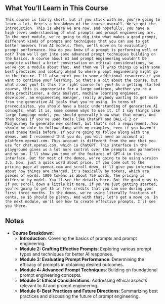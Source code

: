 ## What You’ll Learn in This Course
```
This course is fairly short, but if you stick with me, you're going to learn a lot. Here's a breakdown of the course overall. We've got the introduction. This is where we are now, and hopefully, you have a high‑level understanding of what prompts and prompt engineering are. In the next module, we're going to dig into what makes a good prompt, different kinds of prompts and techniques that you can use to get better answers from AI models. Then, we'll move on to evaluating prompt performance. How do you know if a prompt is performing well or not? Then we'll get into some advanced prompt techniques building on the basics. A course about AI and prompt engineering wouldn't be complete without a brief conversation on ethical considerations, so we've got a module about that. And then we'll wrap things up with some best practices and looking ahead to where prompt engineering might go in the future. I'll also point you to some additional resources if you want to continue your learning. So that's a bit about the course, but what about you? Is this the right course for you? As a getting started course, this is appropriate for a large audience, whether you're a data practitioner, a data analyst, machine learning engineer, developer, an engineering manager, really anybody wanting to get more from the generative AI tools that you're using. In terms of prerequisites, you should have a basic understanding of generative AI concepts, what it is, some common ways to use it. If I say things like large language model, you should generally know what that means. And then bonus if you've used tools like ChatGPT and DALL‑E 2 or Midjourney to generate new content, but that's not a requirement. You should be able to follow along with my examples, even if you haven't used these tools before. If you're going to follow along with the demos, and I recommend that you do, you will need an account at platform.openai.com. This account is different from the one that you use for chat.openai.com, which is ChatGPT. This interface in the playground gives us a lot more control over the prompts and parameters and so on. I'll show you some of the features of GPT‑4 in this interface. But for most of the demos, we're going to be using version 3.5. Now, just a quick word about price. If you come out to the pricing page at openai.com and scroll down, it'll give you information about how things are charged, it's basically by tokens, which are pieces of words. 1000 tokens is about 750 words. The pricing is different by model. You'll see the details here. But the good news is if you scroll down a little bit more, if you're just getting started, you're going to get $5 in free credits that you can use during your first three months. In the demos, we're using literally fractions of cents, so $5 should be plenty. And with that, let's get a move on. In the next module, we'll see how to create effective prompts. I'll see you there.
```

## Notes
- **Course Breakdown**:
  - **Introduction**: Covering the basics of prompts and prompt engineering.
  - **Module 2: Crafting Effective Prompts**: Exploring various prompt types and techniques for better AI responses.
  - **Module 3: Evaluating Prompt Performance**: Determining the efficacy of prompts in obtaining desired outcomes.
  - **Module 4: Advanced Prompt Techniques**: Building on foundational prompt engineering concepts.
  - **Module 5: Ethical Considerations**: Addressing ethical aspects relevant to AI and prompt engineering.
  - **Module 6: Best Practices and Future Directions**: Summarizing best practices and discussing the future of prompt engineering.
